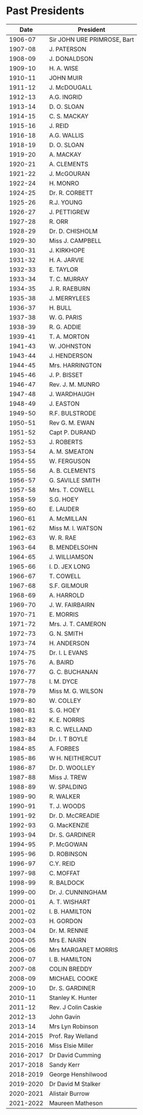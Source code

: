 # Past Presidents

Date    | President
------- | -------
1906-07 | Sir JOHN URE PRIMROSE, Bart |
1907-08 | J. PATERSON |
1908-09 | J. DONALDSON |
1909-10 |   H. A. WISE |
1910-11 | JOHN MUIR |
1911-12 | J. McDOUGALL |
1912-13 | A.G. INGRID |
1913-14 | D. O. SLOAN |
1914-15 | C. S. MACKAY |
1915-16 | J. REID |
1916-18 | A.G. WALLIS |
1918-19 | D. O. SLOAN |
1919-20 | A. MACKAY |
1920-21 | A. CLEMENTS |
1921-22 | J. McGOURAN |
1922-24 | H. MONRO |
1924-25 | Dr. R. CORBETT |
1925-26 | R.J. YOUNG |
1926-27 | J. PETTIGREW |
1927-28 | R. ORR |
1928-29 | Dr. D. CHISHOLM |
1929-30 | Miss J. CAMPBELL |
1930-31 | J. KIRKHOPE |
1931-32 | H. A. JARVIE |
1932-33 | E. TAYLOR |
1933-34 | T. C. MURRAY    |
1934-35 | J. R. RAEBURN |
1935-38 | J. MERRYLEES |
1936-37 | H. BULL |
1937-38 | W. G. PARIS    |
1938-39 | R. G. ADDIE |
1939-41 | T. A. MORTON |
1941-43 | W. JOHNSTON |
1943-44 | J. HENDERSON |
1944-45 | Mrs. HARRINGTON |
1945-46 | J. P. BISSET |
1946-47 | Rev. J. M. MUNRO |
1947-48 | J. WARDHAUGH |
1948-49 | J. EASTON |
1949-50 | R.F. BULSTRODE |
1950-51 | Rev G. M. EWAN |
1951-52 | Capt P. DURAND |
1952-53 | J. ROBERTS |
1953-54 | A. M. SMEATON |
1954-55 | W. FERGUSON |
1955-56 | A. B. CLEMENTS |
1956-57 | G. SAVILLE SMITH |
1957-58 | Mrs. T. COWELL   |
1958-59 | S.G. HOEY   |
1959-60 | E. LAUDER |
1960-61 | A. McMILLAN   |
1961-62 | Miss M. I. WATSON |
1962-63 | W. R. RAE |
1963-64 | B. MENDELSOHN |
1964-65 | J. WILLIAMSON |
1965-66 | I. D. JEX LONG |
1966-67 | T. COWELL |
1967-68 | S.F. GILMOUR |
1968-69 | A. HARROLD |
1969-70 | J. W. FAIRBAIRN |
1970-71 | E. MORRIS |
1971-72 | Mrs. J. T. CAMERON |
1972-73 | G. N. SMITH |
1973-74 | H. ANDERSON |
1974-75 | Dr. I. L EVANS |
1975-76 | A. BAIRD |
1976-77 | G. C. BUCHANAN |
1977-78 | I. M. DYCE |
1978-79 | Miss M. G. WILSON |
1979-80 | W. COLLEY |
1980-81 | S. G. HOEY |
1981-82 | K. E. NORRIS |
1982-83 | R. C. WELLAND |
1983-84 | Dr. I. T BOYLE |
1984-85 | A. FORBES |
1985-86 | W H. NEITHERCUT |
1986-87 | Dr. D. WOOLLEY |
1987-88 | Miss J. TREW |
1988-89 | W. SPALDING |
1989-90 | R. WALKER |
1990-91 | T. J.  WOODS  |
1991-92 | Dr. D. McCREADIE |
1992-93 | G. MacKENZIE  |
1993-94 | Dr. S. GARDINER |
1994-95 | P. McGOWAN |
1995-96 | D. ROBINSON |
1996-97 | C.Y. REID |
1997-98 | C. MOFFAT |
1998-99 | R. BALDOCK |
1999-00 | Dr. J. CUNNINGHAM |
2000-01 | A. T. WISHART   |
2001-02 |   I. B. HAMILTON |
2002-03 | H. GORDON |
2003-04 | Dr. M. RENNIE |
2004-05 | Mrs E. NAIRN |
2005-06 | Mrs MARGARET MORRIS   |
2006-07 | I. B. HAMILTON |
2007-08 |  COLIN BREDDY |
2008-09 | MICHAEL COOKE |
2009-10 | Dr. S. GARDINER |
2010-11 | Stanley K. Hunter |
2011-12 | Rev. J Colin Caskie |
2012-13 | John Gavin |
2013-14 | Mrs Lyn Robinson |
2014-2015 | Prof. Ray Welland |
2015-2016 | Miss Elsie Miller |
2016-2017 | Dr David Cumming |
2017-2018 | Sandy Kerr |
2018-2019 | George Henshilwood |
2019-2020 | Dr David M Stalker |
2020-2021 | Alistair Burrow |
2021-2022 | Maureen Matheson|
